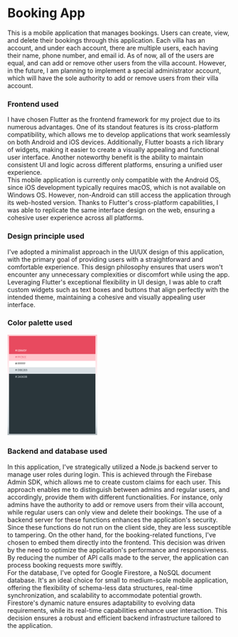# Booking App

This is a mobile application that manages bookings. Users can create, view, and delete their bookings through this application. Each villa has an account, and under each account, there are multiple users, each having their name, phone number, and email id. As of now, all of the users are equal, and can add or remove other users from the villa account. However, in the future, I am planning to implement a special administrator account, which will have the sole authority to add or remove users from their villa account.

<h3>Frontend used</h3>

I have chosen Flutter as the frontend framework for my project due to its numerous advantages. One of its standout features is its cross-platform compatibility, which allows me to develop applications that work seamlessly on both Android and iOS devices. Additionally, Flutter boasts a rich library of widgets, making it easier to create a visually appealing and functional user interface. Another noteworthy benefit is the ability to maintain consistent UI and logic across different platforms, ensuring a unified user experience.<br>
This mobile application is currently only compatible with the Android OS, since iOS development typically requires macOS, which is not available on Windows OS. However, non-Android can still access the application through its web-hosted version. Thanks to Flutter's cross-platform capabilities, I was able to replicate the same interface design on the web, ensuring a cohesive user experience across all platforms.

<h3>Design principle used</h3>

I've adopted a minimalist approach in the UI/UX design of this application, with the primary goal of providing users with a straightforward and comfortable experience. This design philosophy ensures that users won't encounter any unnecessary complexities or discomfort while using the app. Leveraging Flutter's exceptional flexibility in UI design, I was able to craft custom widgets such as text boxes and buttons that align perfectly with the intended theme, maintaining a cohesive and visually appealing user interface.

<h3>Color palette used</h3>
<img src = "assets/color_palette_cropped.png" width=40%>

<h3>Backend and database used</h3>

In this application, I've strategically utilized a Node.js backend server to manage user roles during login. This is achieved through the Firebase Admin SDK, which allows me to create custom claims for each user. This approach enables me to distinguish between admins and regular users, and accordingly, provide them with different functionalities. For instance, only admins have the authority to add or remove users from their villa account, while regular users can only view and delete their bookings.  The use of a backend server for these functions enhances the application's security. Since these functions do not run on the client side, they are less susceptible to tampering.  On the other hand, for the booking-related functions, I've chosen to embed them directly into the frontend. This decision was driven by the need to optimize the application's performance and responsiveness. By reducing the number of API calls made to the server, the application can process booking requests more swiftly.<br>
For the database, I've opted for Google Firestore, a NoSQL document database. It's an ideal choice for small to medium-scale mobile application, offering the flexibility of schema-less data structures, real-time synchronization, and scalability to accommodate potential growth. Firestore's dynamic nature ensures adaptability to evolving data requirements, while its real-time capabilities enhance user interaction. This decision ensures a robust and efficient backend infrastructure tailored to the application.
